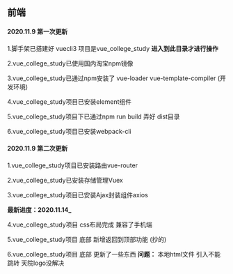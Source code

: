 ## 前端   

#### 2020.11.9 第一次更新

1.脚手架已搭建好  vuecli3   项目是vue_college_study   **进入到此目录才进行操作**

2.vue_college_study已使用国内淘宝npm镜像

3.vue_college_study已通过npm安装了 vue-loader vue-template-compiler (开发环境)  

4.vue_college_study项目已安装element组件

5.vue_college_study项目下已通过npm run build 弄好 dist目录

6.vue_college_study项目已安装webpack-cli

#### 2020.11.9 第二次更新

1.vue_college_study项目已安装路由vue-router

2.vue_college_study已安装存储管理Vuex 

3.vue_college_study项目已安装Ajax封装组件axios

**最新进度：2020.11.14_**  

4.vue_college_study项目 css布局完成  兼容了手机端  

5.vue_college_study项目 底部 新增返回到顶部功能 (抄的)

6.vue_college_study项目 底部 更新了一些东西  **问题：** 本地html文件 引入不能跳转  天院logo没解决

